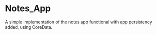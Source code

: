 # Notes_App
A simple implementation of the notes app functional with app persistency added, using CoreData.
